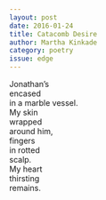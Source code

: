 ```yaml
---
layout: post 
date: 2016-01-24
title: Catacomb Desire
author: Martha Kinkade
category: poetry
issue: edge
---
```

Jonathan’s  
encased  
in a marble vessel.  
My skin  
wrapped  
around him,  
fingers  
in rotted  
scalp.  
My heart  
thirsting  
remains.